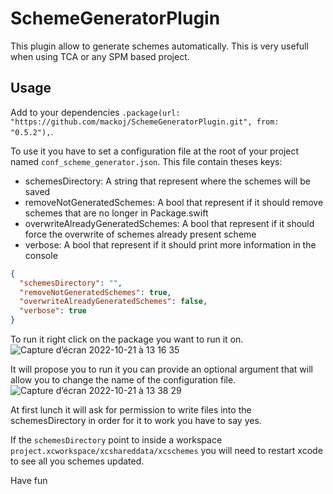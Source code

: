 # SchemeGeneratorPlugin

This plugin allow to generate schemes automatically. 
This is very usefull when using TCA or any SPM based project.

## Usage

Add to your dependencies `.package(url: "https://github.com/mackoj/SchemeGeneratorPlugin.git", from: "0.5.2"),`.

To use it you have to set a configuration file at the root of your project named `conf_scheme_generator.json`.
This file contain theses keys:
- schemesDirectory: A string that represent where the schemes will be saved
- removeNotGeneratedSchemes: A bool that represent if it should remove schemes that are no longer in Package.swift
- overwriteAlreadyGeneratedSchemes: A bool that represent if it should force the overwrite of schemes already present scheme
- verbose: A bool that represent if it should print more information in the console
```json
{
  "schemesDirectory": "",
  "removeNotGeneratedSchemes": true,
  "overwriteAlreadyGeneratedSchemes": false,
  "verbose": true
}
```

To run it right click on the package you want to run it on.
![Capture d’écran 2022-10-21 à 13 16 35](https://user-images.githubusercontent.com/661647/197189715-d810a52d-ce88-4371-9c9d-09d6d41fe883.png)

It will propose you to run it you can provide an optional argument that will allow you to change the name of the configuration file.
![Capture d’écran 2022-10-21 à 13 38 29](https://user-images.githubusercontent.com/661647/197189807-327b51b5-5f5b-4162-a433-a4c3215e67ec.png)

At first lunch it will ask for permission to write files into the schemesDirectory in order for it to work you have to say yes.

If the `schemesDirectory` point to inside a workspace `project.xcworkspace/xcshareddata/xcschemes` you will need to restart xcode to see all you schemes updated.

Have fun
